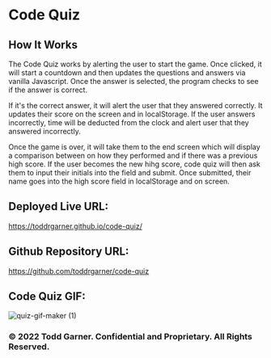 # Code Quiz

## How It Works

The Code Quiz works by alerting the user to start the game. Once clicked, it will start a countdown and then updates the questions and answers via vanilla Javascript. Once the answer is selected, the program checks to see if the answer is correct. 

If it's the correct answer, it will alert the user that they answered correctly. It updates their score on the screen and in localStorage. If the user answers incorrectly, time will be deducted from the clock and alert user that they answered incorrectly. 

Once the game is over, it will take them to the end screen which will display a comparison between on how they performed and if there was a previous high score. If the user becomes the new hihg score, code quiz will then ask them to input their initials into the field and submit. Once submitted, their name goes into the high score field in localStorage and on screen.

## Deployed Live URL:
 https://toddrgarner.github.io/code-quiz/
 
## Github Repository URL:
https://github.com/toddrgarner/code-quiz

## Code Quiz GIF:
![quiz-gif-maker (1)](https://user-images.githubusercontent.com/110719370/189459834-cb5351d4-fd4e-428a-9863-3947e3614ef9.gif)

### © 2022 Todd Garner. Confidential and Proprietary. All Rights Reserved.
